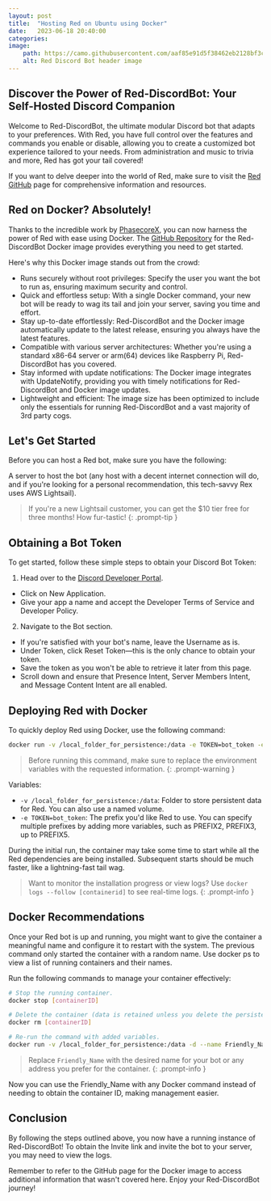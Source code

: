 ```yaml
---
layout: post
title:  "Hosting Red on Ubuntu using Docker"
date:   2023-06-18 20:40:00
categories:
image:
    path: https://camo.githubusercontent.com/aaf85e91d5f38462eb2128bf3c0c807d7129f745b88f808d4108364e6156e7f5/68747470733a2f2f696d6775722e636f6d2f705931575546582e706e67
    alt: Red Discord Bot header image
---
```


## Discover the Power of Red-DiscordBot: Your Self-Hosted Discord Companion
Welcome to Red-DiscordBot, the ultimate modular Discord bot that adapts to your preferences. With Red, you have full control over the features and commands you enable or disable, allowing you to create a customized bot experience tailored to your needs. From administration and music to trivia and more, Red has got your tail covered!

If you want to delve deeper into the world of Red, make sure to visit the [Red GitHub](https://github.com/Cog-Creators/Red-DiscordBot) page for comprehensive information and resources.

## Red on Docker? Absolutely!
Thanks to the incredible work by [PhasecoreX](https://github.com/PhasecoreX), you can now harness the power of Red with ease using Docker. The [GitHub Repository](https://github.com/PhasecoreX/docker-red-discordbot) for the Red-DiscordBot Docker image provides everything you need to get started.

Here's why this Docker image stands out from the crowd:

- Runs securely without root privileges: Specify the user you want the bot to run as, ensuring maximum security and control.
- Quick and effortless setup: With a single Docker command, your new bot will be ready to wag its tail and join your server, saving you time and effort.
- Stay up-to-date effortlessly: Red-DiscordBot and the Docker image automatically update to the latest release, ensuring you always have the latest features.
- Compatible with various server architectures: Whether you're using a standard x86-64 server or arm(64) devices like Raspberry Pi, Red-DiscordBot has you covered.
- Stay informed with update notifications: The Docker image integrates with UpdateNotify, providing you with timely notifications for Red-DiscordBot and Docker image updates.
- Lightweight and efficient: The image size has been optimized to include only the essentials for running Red-DiscordBot and a vast majority of 3rd party cogs.

## Let's Get Started
Before you can host a Red bot, make sure you have the following:

A server to host the bot (any host with a decent internet connection will do, and if you're looking for a personal recommendation, this tech-savvy Rex uses AWS Lightsail).
> If you're a new Lightsail customer, you can get the $10 tier free for three months! How fur-tastic!
{: .prompt-tip }

## Obtaining a Bot Token
To get started, follow these simple steps to obtain your Discord Bot Token:

1. Head over to the [Discord Developer Portal](https://discord.com/developers/applications).
 - Click on New Application.
 - Give your app a name and accept the Developer Terms of Service and Developer Policy.
2. Navigate to the Bot section.
 - If you're satisfied with your bot's name, leave the Username as is.
 - Under Token, click Reset Token—this is the only chance to obtain your token.
 - Save the token as you won't be able to retrieve it later from this page.
 - Scroll down and ensure that Presence Intent, Server Members Intent, and Message Content Intent are all enabled.

## Deploying Red with Docker
To quickly deploy Red using Docker, use the following command:

```bash
docker run -v /local_folder_for_persistence:/data -e TOKEN=bot_token -e PREFIX=. phasecorex/red-discordbot
```

> Before running this command, make sure to replace the environment variables with the requested information.
{: .prompt-warning }

Variables:

- `-v /local_folder_for_persistence:/data`: Folder to store persistent data for Red. You can also use a named volume.
- `-e TOKEN=bot_token`: The prefix you'd like Red to use. You can specify multiple prefixes by adding more variables, such as PREFIX2, PREFIX3, up to PREFIX5.

During the initial run, the container may take some time to start while all the Red dependencies are being installed. Subsequent starts should be much faster, like a lightning-fast tail wag.

> Want to monitor the installation progress or view logs? Use `docker logs --follow [containerid]` to see real-time logs.
{: .prompt-info }

## Docker Recommendations
Once your Red bot is up and running, you might want to give the container a meaningful name and configure it to restart with the system. The previous command only started the container with a random name. Use docker ps to view a list of running containers and their names.

Run the following commands to manage your container effectively:

```bash
# Stop the running container.
docker stop [containerID]

# Delete the container (data is retained unless you delete the persistence folder).
docker rm [containerID]

# Re-run the command with added variables.
docker run -v /local_folder_for_persistence:/data -d --name Friendly_Name --restart unless-stopped phasecorex/red-discordbot
```

> Replace `Friendly_Name` with the desired name for your bot or any address you prefer for the container.
{: .prompt-info }

Now you can use the Friendly_Name with any Docker command instead of needing to obtain the container ID, making management easier.

## Conclusion
By following the steps outlined above, you now have a running instance of Red-DiscordBot! To obtain the Invite link and invite the bot to your server, you may need to view the logs.

Remember to refer to the GitHub page for the Docker image to access additional information that wasn't covered here. Enjoy your Red-DiscordBot journey!